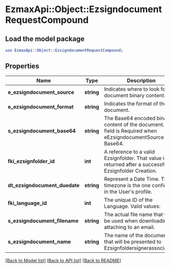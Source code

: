 # EzmaxApi::Object::EzsigndocumentRequestCompound

## Load the model package
```perl
use EzmaxApi::Object::EzsigndocumentRequestCompound;
```

## Properties
Name | Type | Description | Notes
------------ | ------------- | ------------- | -------------
**e_ezsigndocument_source** | **string** | Indicates where to look for the document binary content. | 
**e_ezsigndocument_format** | **string** | Indicates the format of the document. | 
**s_ezsigndocument_base64** | **string** | The Base64 encoded binary content of the document.  This field is Required when eEzsigndocumentSource &#x3D; Base64. | [optional] 
**fki_ezsignfolder_id** | **int** | A reference to a valid Ezsignfolder.  That value is returned after a successful Ezsignfolder Creation. | 
**dt_ezsigndocument_duedate** | **string** | Represent a Date Time. The timezone is the one configured in the User&#39;s profile. | 
**fki_language_id** | **int** | The unique ID of the Language.  Valid values:  |Value|Description| |-|-| |1|French| |2|English| | 
**s_ezsigndocument_filename** | **string** | The actual file name that will be used when downloading or attaching to an email. | 
**s_ezsigndocument_name** | **string** | The name of the document that will be presented to Ezsignfoldersignerassociations | 

[[Back to Model list]](../README.md#documentation-for-models) [[Back to API list]](../README.md#documentation-for-api-endpoints) [[Back to README]](../README.md)


